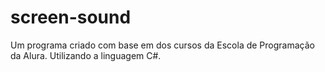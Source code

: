 # screen-sound
Um programa criado com base em dos cursos da Escola de Programação da Alura. Utilizando a linguagem C#.
